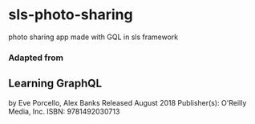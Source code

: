 # sls-photo-sharing
photo sharing app made with GQL in sls framework

### Adapted from 
## Learning GraphQL
by Eve Porcello, Alex Banks
Released August 2018
Publisher(s): O'Reilly Media, Inc.
ISBN: 9781492030713
